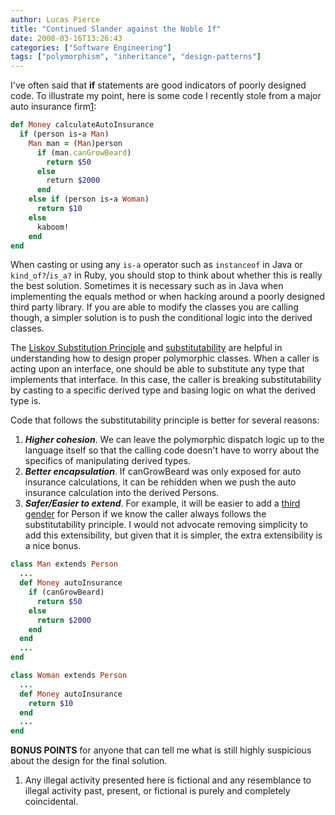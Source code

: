 ```yaml
---
author: Lucas Pierce
title: "Continued Slander against the Noble If"
date: 2008-03-16T13:26:43
categories: ["Software Engineering"]
tags: ["polymorphism", "inheritance", "design-patterns"]
---
```


I've often said that **if** statements are good indicators of poorly designed code. To illustrate my point, here is some code I recently stole from a major auto insurance firm[1](#disclaimer):

```ruby
def Money calculateAutoInsurance  
  if (person is-a Man)  
    Man man = (Man)person  
      if (man.canGrowBeard)  
        return $50  
      else   
        return $2000  
      end  
    else if (person is-a Woman)  
      return $10  
    else  
      kaboom!  
    end
end  
```

When casting or using any `is-a` operator such as `instanceof` in Java or `kind_of?`/`is_a?` in Ruby, you should stop to think about whether this is really the best solution. Sometimes it is necessary such as in Java when implementing the equals method or when hacking around a poorly designed third party library. If you are able to modify the classes you are calling though, a simpler solution is to push the conditional logic into the derived classes.

The [Liskov Substitution Principle](http://en.wikipedia.org/wiki/Liskov_substitution_principle) and [substitutability](http://en.wikipedia.org/wiki/Substitutability) are helpful in understanding how to design proper polymorphic classes. When a caller is acting upon an interface, one should be able to substitute any type that implements that interface. In this case, the caller is breaking substitutability by casting to a specific derived type and basing logic on what the derived type is.

Code that follows the substitutability principle is better for several reasons:

1. ***Higher cohesion***. We can leave the polymorphic dispatch logic up to the language itself so that the calling code doesn't have to worry about the specifics of manipulating derived types.
2. ***Better encapsulation***. If canGrowBeard was only exposed for auto insurance calculations, it can be rehidden when we push the auto insurance calculation into the derived Persons.
3. ***Safer/Easier to extend***. For example, it will be easier to add a [third gender](http://en.wikipedia.org/wiki/Third_gender) for Person if we know the caller always follows the substitutability principle. I would not advocate removing simplicity to add this extensibility, but given that it is simpler, the extra extensibility is a nice bonus.

```ruby
class Man extends Person  
  ...  
  def Money autoInsurance  
    if (canGrowBeard)  
      return $50  
    else   
      return $2000  
    end  
  end
  ...  
end

class Woman extends Person  
  ...  
  def Money autoInsurance  
    return $10  
  end  
  ...  
end
```

**BONUS POINTS** for anyone that can tell me what is still highly suspicious about the design for the final solution.

1. Any illegal activity presented here is fictional and any resemblance to illegal activity past, present, or fictional is purely and completely coincidental.
